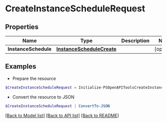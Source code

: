 # CreateInstanceScheduleRequest
## Properties

Name | Type | Description | Notes
------------ | ------------- | ------------- | -------------
**InstanceSchedule** | [**InstanceScheduleCreate**](InstanceScheduleCreate.md) |  | [optional] 

## Examples

- Prepare the resource
```powershell
$CreateInstanceScheduleRequest = Initialize-PSOpenAPIToolsCreateInstanceScheduleRequest  -InstanceSchedule null
```

- Convert the resource to JSON
```powershell
$CreateInstanceScheduleRequest | ConvertTo-JSON
```

[[Back to Model list]](../README.md#documentation-for-models) [[Back to API list]](../README.md#documentation-for-api-endpoints) [[Back to README]](../README.md)

